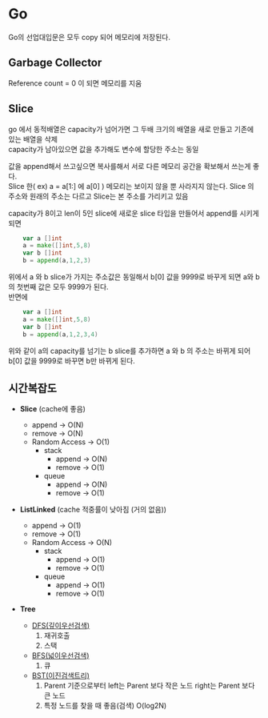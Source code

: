 # Go

Go의 선업대입문은 모두 copy 되어 메모리에 저장된다.  

## Garbage Collector

Reference count = 0 이 되면 메모리를 지움  
    
## Slice

go 에서 동적배열은 capacity가 넘어가면 그 두배 크기의 배열을 새로 만들고 기존에 있는 배열을 삭제  
capacity가 남아있으면 값을 추가해도 변수에 할당한 주소는 동일  

값을 append해서 쓰고싶으면 복사를해서 서로 다른 메모리 공간을 확보해서 쓰는게 좋다.  
Slice 한( ex) a = a[1:] 에 a[0] ) 메모리는 보이지 않을 뿐 사라지지 않는다.
Slice 의 주소와 원래의 주소는 다르고 Slice는 본 주소를 가리키고 있음


capacity가 8이고 len이 5인 slice에 새로운 slice 타입을 만들어서 append를 시키게 되면 
```go
    var a []int
    a = make([]int,5,8)
    var b []int
    b = append(a,1,2,3)
```
위에서 a 와 b slice가 가지는 주소값은 동일해서 b[0] 값을 9999로 바꾸게 되면 a와 b의 첫번째 값은 모두 9999가 된다.  
반면에  
```go
    var a []int
    a = make([]int,5,8)
    var b []int
    b = append(a,1,2,3,4)
```
위와 같이 a의 capacity를 넘기는 b slice를 추가하면 a 와 b 의 주소는 바뀌게 되어 b[0] 값을 9999로 바꾸면 b만 바뀌게 된다.  



##  시간복잡도

- **Slice**  (cache에 좋음)
    - append -> O(N)  
    - remove -> O(N)  
    - Random Access -> O(1)  
        - stack   
            - append -> O(N)  
            - remove -> O(1)  
        - queue  
            - append -> O(N)  
            - remove -> O(1)  
- **ListLinked**  (cache 적중률이 낮아짐 (거의 없음))
    - append -> O(1)  
    - remove -> O(1)    
    - Random Access -> O(N)  
        - stack 
            - append -> O(1)
            - remove -> O(1)
        - queue
            - append -> O(1)
            - remove -> O(1)
- **Tree**

    - [DFS(깊이우선검색)](https://src/dataStruct/tree.go)
        1. 재귀호출
        2. 스택  
    - [BFS(넓이우선검색)](https://src/dataStruct/tree.go)
        1. 큐  
    - [BST(이진검색트리)](https://src/datasStruct/binaryTree.go)  
        1. Parent 기준으로부터 left는 Parent 보다 작은 노드 right는 Parent 보다 큰 노드  
        2. 특정 노드를 찾을 때 좋음(검색)  O(log2N)